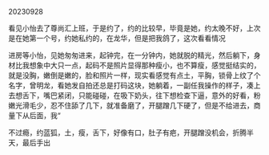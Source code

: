20230928

看见小怡去了尊尚汇上班，于是约了，约的比较早，毕竟是她，约太晚不好，上次是在她第一个号，约她私约的，在龙华，但是把我鸽了，这次看看情况

进房等小怡，见她匆匆进来，起钟完，在一分钟内，她就脱的精光，然后躺下，身材比我想象中大只一点，起码不是照片显得那种瘦小，也不算瘦，感觉挺结实的，就是没胸，嫩倒是嫩的，脸和照片一样，现实看感觉有点土，平胸，锁骨上纹了个名字，曾明龙，看她发自拍还总是打码这块，她躺着，一副任我操作的样子，凑上去想舌下，嘴巴紧闭，只能碰碰，在吸下奶头，往下想检查下逼，意外的好看，粉嫩光滑毛少，忍不住舔了几下，就准备磨了，开腿蹭几下硬了，但是不给进去，商量下从后面，我“



不过瘾，约蓝狐，土，瘦，舌下，好像有口，肚子有疤，开腿蹭没机会，折腾半天，最后手出